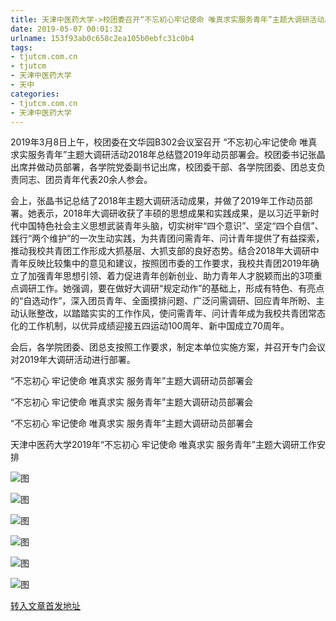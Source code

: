 ```yaml
---
title: 天津中医药大学->校团委召开“不忘初心牢记使命 唯真求实服务青年”主题大调研活动总结暨动员部署会 | tjutcm.com.cn
date: 2019-05-07 00:01:32
urlname: 153f93ab0c658c2ea105b0ebfc31c0b4
tags: 
- tjutcm.com.cn
- tjutcm
- 天津中医药大学
- 天中
categories:
- tjutcm.com.cn
- 天津中医药大学
---
```


2019年3月8日上午，校团委在文华园B302会议室召开 “不忘初心牢记使命 唯真求实服务青年”主题大调研活动2018年总结暨2019年动员部署会。校团委书记张晶出席并做动员部署，各学院党委副书记出席，校团委干部、各学院团委、团总支负责同志、团员青年代表20余人参会。

会上，张晶书记总结了2018年主题大调研活动成果，并做了2019年工作动员部署。她表示，2018年大调研收获了丰硕的思想成果和实践成果，是以习近平新时代中国特色社会主义思想武装青年头脑，切实树牢“四个意识”、坚定“四个自信”、践行“两个维护”的一次生动实践，为共青团问需青年、问计青年提供了有益探索，推动我校共青团工作形成大抓基层、大抓支部的良好态势。结合2018年大调研中青年反映比较集中的意见和建议，按照团市委的工作要求，我校共青团2019年确立了加强青年思想引领、着力促进青年创新创业、助力青年人才脱颖而出的3项重点调研工作。她强调，要在做好大调研“规定动作”的基础上，形成有特色、有亮点的“自选动作”，深入团员青年、全面摸排问题、广泛问需调研、回应青年所盼、主动认账整改，以踏踏实实的工作作风，使问需青年、问计青年成为我校共青团常态化的工作机制，以优异成绩迎接五四运动100周年、新中国成立70周年。

会后，各学院团委、团总支按照工作要求，制定本单位实施方案，并召开专门会议对2019年大调研活动进行部署。

“不忘初心 牢记使命 唯真求实 服务青年”主题大调研动员部署会

“不忘初心 牢记使命 唯真求实 服务青年”主题大调研动员部署会

“不忘初心 牢记使命 唯真求实 服务青年”主题大调研动员部署会

天津中医药大学2019年“不忘初心 牢记使命 唯真求实 服务青年”主题大调研工作安排

![图](http://news13.tjutcm.edu.cn/__local/8/25/43/A23F211678A06AB70DA03BE87E8_5D97E2B1_462DC.jpg)

![图](http://news13.tjutcm.edu.cn/__local/5/22/A5/F2B1684BF9E149032AE5B6A30EB_9B8FEECE_471DF.jpg)

![图](http://news13.tjutcm.edu.cn/__local/E/C0/D8/CC95D9E53A66228204E32EDAAA4_15B8AB45_4496D.jpg)

![图](http://news13.tjutcm.edu.cn/__local/5/7A/C4/24ADCA8C98B7056791A592E4E89_B001C60D_1D4DD.jpg)

![图](http://news13.tjutcm.edu.cn/__local/3/B1/72/F79C15846E3938A3DE5BB9F8EF0_11D369AA_1B491.png)

![图](http://news13.tjutcm.edu.cn/__local/A/43/46/E3AEEC1AD966235C904FA8E62AE_9B595F3B_15E61.png)

[转入文章首发地址](http://news13.tjutcm.edu.cn/info/1526/12840.htm)